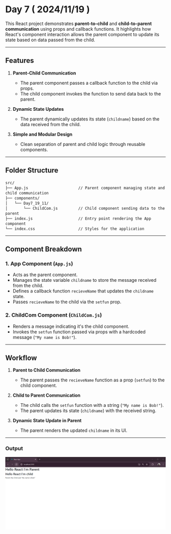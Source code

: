 # Day 7 ( 2024/11/19 )
This React project demonstrates **parent-to-child** and **child-to-parent communication** using props and callback functions. It highlights how React's component interaction allows the parent component to update its state based on data passed from the child.

---

## Features

1. **Parent-Child Communication**  
   - The parent component passes a callback function to the child via props.
   - The child component invokes the function to send data back to the parent.

2. **Dynamic State Updates**  
   - The parent dynamically updates its state (`childname`) based on the data received from the child.

3. **Simple and Modular Design**  
   - Clean separation of parent and child logic through reusable components.

---

## Folder Structure

```
src/
├── App.js                      // Parent component managing state and child communication
├── components/
│   └── Day7_19_11/
│       └── ChildCom.js         // Child component sending data to the parent
├── index.js                    // Entry point rendering the App component
└── index.css                   // Styles for the application
```

---

## Component Breakdown

### 1. **App Component** (`App.js`)  
   - Acts as the parent component.  
   - Manages the state variable `childname` to store the message received from the child.  
   - Defines a callback function `recieveName` that updates the `childname` state.  
   - Passes `recieveName` to the child via the `setfun` prop.

### 2. **ChildCom Component** (`ChildCom.js`)  
   - Renders a message indicating it's the child component.  
   - Invokes the `setfun` function passed via props with a hardcoded message (`"My name is Bob!"`).

---

## Workflow

1. **Parent to Child Communication**  
   - The parent passes the `recieveName` function as a prop (`setfun`) to the child component.

2. **Child to Parent Communication**  
   - The child calls the `setfun` function with a string (`"My name is Bob!"`).
   - The parent updates its state (`childname`) with the received string.

3. **Dynamic State Update in Parent**  
   - The parent renders the updated `childname` in its UI.

---

### Output
![Output](./Output.png)
